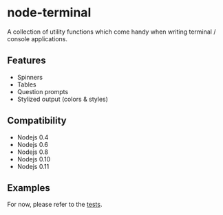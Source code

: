 # node-terminal

A collection of utility functions which come handy when writing terminal /
console applications.

## Features

* Spinners
* Tables
* Question prompts
* Stylized output (colors & styles)

## Compatibility

* Nodejs 0.4
* Nodejs 0.6
* Nodejs 0.8
* Nodejs 0.10
* Nodejs 0.11

## Examples

For now, please refer to the [tests](https://github.com/cloudkick/node-terminal/blob/master/tests/test-terminal.js).
